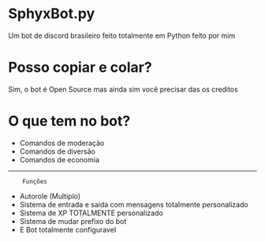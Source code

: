 # SphyxBot.py
Um bot de discord brasileiro feito totalmente em Python feito por mim

# Posso copiar e colar?
Sim, o bot é Open Source mas ainda sim você precisar das os creditos

# O que tem no bot?

- Comandos de moderação
- Comandos de diversão
- Comandos de economia 
-------------------------
        Funções
- Autorole (Multiplo)
- Sistema de entrada e saida com mensagens totalmente personalizado
- Sistema de XP TOTALMENTE personalizado
- Sistema de mudar prefixo do bot
- E Bot totalmente configuravel


